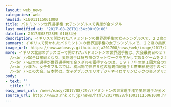 ```yaml
---
layout: web_news
categories: web
newsid: k10011115061000
title: バドミントン世界選手権 女子シングルスで奥原が金メダル
last_modified_at: '2017-08-28T01:34:00+09:00'
datetime: 2017年08月28日 01時34分
description: イギリスで開かれたバドミントンの世界選手権の女子シングルスで、２２歳の奥原希望選手が決勝でインドの選手に勝って、金メダルを獲得しました。世界選手権で日本が金メダルを獲得するのは４０年ぶりで、女子シングルスでは初めてです。
summary: イギリスで開かれたバドミントンの世界選手権の女子シングルスで、２２歳の奥原希望選手が決勝でインドの選手に勝って、金メダルを獲得しました。世界選手権で日本が金メダルを獲得するのは４０年ぶりで、女子シングルスでは初めてです。
image_url: https://newswebeasy.github.io/ja201708/news/web/image/2017/08/29/k10011115061000.jpg
more: イギリス北部のグラスゴーで開かれたバドミントンの世界選手権は、大会最終日の２７日、それぞれの種目の決勝が行われ、女子シングルスでは、世界ランキング１２位の奥原選手が、世界４位で去年のリオデジャネイロオリンピックの準決勝で敗れたインドのブイシンデュ・プサルラ選手と対戦しました。<br
  /><br />試合は接戦となり、奥原選手は持ち味のフットワークを生かして第１ゲームを２１対１９で奪ったものの、第２ゲームは２０対２２で失いました。そして、最終の第３ゲームも一進一退の攻防が続き、最後は奥原選手が２２対２０で競り勝ち、ゲームカウント２対１で２時間近くに及ぶ熱戦を制して金メダルを獲得しました。<br
  /><br />日本の選手が世界選手権で金メダルを獲得するのは、１９７７年の第１回大会の女子ダブルスで栂野尾悦子選手と植野恵美子選手のペア以来４０年ぶりで、女子シングルスでは初めてです。<br
  /><br />また、女子ダブルスでは、初出場で世界９位の福島由紀選手と廣田彩花選手のペアが世界４位の中国のペアと対戦し、ゲームカウント１対２で敗れ銀メダルでした。<br
  /><br />この大会、日本勢は、女子ダブルスでリオデジャネイロオリンピックの金メダリスト、高橋礼華選手と松友美佐紀選手のペアと、男子ダブルスで園田啓悟選手と嘉村健士選手のペアがそれぞれ銅メダルを獲得していて、これまでで最多となる４つのメダルを獲得しました。
body:
- text: ''
  title: ''
easy_news_url: /news/easy/2017/08/29/バドミントンの世界選手権で奥原選手が金メダルを取る/
source_url: http://www3.nhk.or.jp/news/html/20170828/k10011115061000.html
...
```

